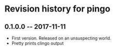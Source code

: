 # Revision history for pingo

## 0.1.0.0  -- 2017-11-11

* First version. Released on an unsuspecting world.
* Pretty prints clingo output
